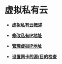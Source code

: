 # 虚拟私有云<a name="bms_umn_0035"></a>

-   **[虚拟私有云概述](虚拟私有云概述.md)**  

-   **[修改私有IP地址](修改私有IP地址.md)**  

-   **[管理虚拟IP地址](管理虚拟IP地址.md)**  

-   **[设置网卡的源/目的检查](设置网卡的源-目的检查.md)**  


